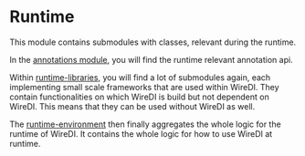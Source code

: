 # Runtime

This module contains submodules with classes, relevant during the runtime.

In the [annotations module](annotations), you will find the runtime relevant annotation api.

Within [runtime-libraries](runtime-libraries), you will find a lot of submodules again, each implementing small scale frameworks that are used within WireDI.
They contain functionalities on which WireDI is build but not dependent on WireDI.
This means that they can be used without WireDI as well.

The [runtime-environment](runtime-environment) then finally aggregates the whole logic for the runtime of WireDI.
It contains the whole logic for how to use WireDI at runtime.